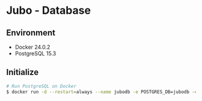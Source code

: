 # Jubo - Database

## Environment
- Docker 24.0.2
- PostgreSQL 15.3

## Initialize
```bash
# Run PostgreSQL on Docker
$ docker run -d --restart=always --name jubodb -e POSTGRES_DB=jubodb -e POSTGRES_USER=jubodb -e POSTGRES_PASSWORD=jubodb -v C:\PostgreSQL_Jubo:/var/lib/postgresql/data -p 5432:5432 postgres:latest